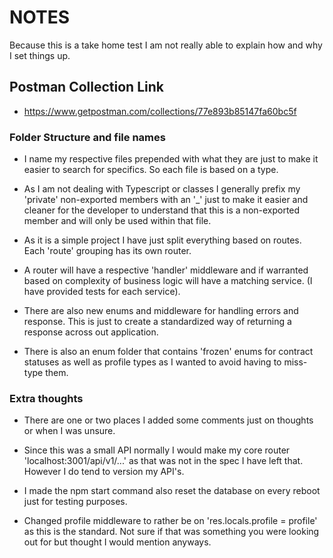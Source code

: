 # NOTES

Because this is a take home test I am not really able to explain how and why I set things up.

## Postman Collection Link
- https://www.getpostman.com/collections/77e893b85147fa60bc5f

### Folder Structure and file names

- I name my respective files prepended with what they are just to make it easier to
search for specifics. So each file is based on a type.


- As I am not dealing with Typescript or classes I generally prefix my 'private' non-exported
members with an '_' just to make it easier and cleaner for the developer to understand
that this is a non-exported member and will only be used within that file.


- As it is a simple project I have just split everything based on routes.
Each 'route' grouping has its own router.


- A router will have a respective 'handler' middleware and 
if warranted based on complexity of business logic will have a matching service.
(I have provided tests for each service).


- There are also new enums and middleware for handling errors and response. This is 
just to create a standardized way of returning a response across out application.


- There is also an enum folder that contains 'frozen' enums for contract statuses as well
as profile types as I wanted to avoid having to miss-type them.

### Extra thoughts

- There are one or two places I added some comments just on thoughts or when I was unsure.


- Since this was a small API normally I would make my core router 'localhost:3001/api/v1/...'
as that was not in the spec I have left that. However I do tend to version my API's.


- I made the npm start command also reset the database on every reboot just for testing purposes.


- Changed profile middleware to rather be on 'res.locals.profile = profile' as this is the standard. 
Not sure if that was something you were looking out for but thought I would mention anyways.
